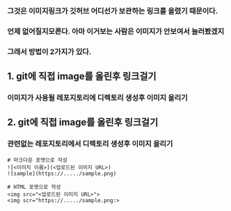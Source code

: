 ### 그것은 이미지링크가 깃허브 어디선가 보관하는 링크를 올렸기 때문이다.
### 언제 없어질지모른다. 아마 이거보는 사람은 이미지가 안보여서 눌러봤겠지
### 그래서 방법이 2가지가 있다.


## 1. git에 직접 image를 올린후 링크걸기
### 이미지가 사용될 레포지토리에 디렉토리 생성후 이미지 올리기
## 2. git에 직접 image를 올린후 링크걸기
### 관련없는 레포지토리에서 디렉토리 생성후 이미지 올리기

```
# 마크다운 포멧으로 작성
![<이미지 이름>](<업로드된 이미지 URL>)
![sample](https://...../sample.png)

# HTML 포멧으로 작성
<img src="<업로드된 이미지 URL>">
<img scr="https://...../sample.png:>
```

